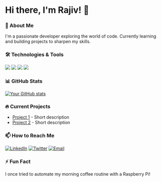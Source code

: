 # Hi there, I'm Rajiv! 👋

### 🌟 About Me
I'm a passionate developer exploring the world of code. Currently learning and building projects to sharpen my skills.

### 🛠️ Technologies & Tools
![](https://img.shields.io/badge/Code-Python-informational?style=flat&logo=python&logoColor=white&color=2bbc8a)
![](https://img.shields.io/badge/Code-JavaScript-informational?style=flat&logo=javascript&logoColor=white&color=2bbc8a)
![](https://img.shields.io/badge/Tools-Git-informational?style=flat&logo=git&logoColor=white&color=2bbc8a)
![](https://img.shields.io/badge/Tools-VSCode-informational?style=flat&logo=visual-studio-code&logoColor=white&color=2bbc8a)

### 📊 GitHub Stats
[![Your GitHub stats](https://github-readme-stats.vercel.app/api?username=rajivAGT&show_icons=true&theme=radical)](https://github.com/rajivAGT)

### 🔥 Current Projects
- [Project 1](link) - Short description
- [Project 2](link) - Short description

### 📫 How to Reach Me
[![LinkedIn](https://img.shields.io/badge/LinkedIn-0077B5?style=for-the-badge&logo=linkedin&logoColor=white)](your-linkedin-link)
[![Twitter](https://img.shields.io/badge/Twitter-1DA1F2?style=for-the-badge&logo=twitter&logoColor=white)](your-twitter-link)
[![Email](https://img.shields.io/badge/Email-D14836?style=for-the-badge&logo=gmail&logoColor=white)](mailto:your-email@example.com)

### ⚡ Fun Fact
I once tried to automate my morning coffee routine with a Raspberry Pi!
